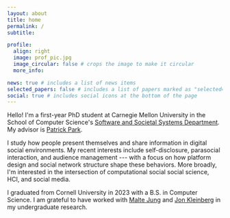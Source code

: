 ```yaml
---
layout: about
title: home
permalink: /
subtitle:

profile:
  align: right
  image: prof_pic.jpg
  image_circular: false # crops the image to make it circular
  more_info:

news: true # includes a list of news items
selected_papers: false # includes a list of papers marked as "selected={true}"
social: true # includes social icons at the bottom of the page
---
```


Hello! I'm a first-year PhD student at Carnegie Mellon University in the School of Computer Science's [Software and Societal Systems Department](https://s3d.cmu.edu/). My advisor is [Patrick Park](https://patpark.org/).

I study how people present themselves and share information in digital social environments. My recent interests include self-disclosure, parasocial interaction, and audience management --- with a focus on how platform design and social network structure shape these behaviors. More broadly, I'm interested in the intersection of computational social social science, HCI, and social media.

I graduated from Cornell University in 2023 with a B.S. in Computer Science. I am grateful to have worked with [Malte Jung](https://mjung.infosci.cornell.edu/) and [Jon Kleinberg](https://www.cs.cornell.edu/home/kleinber/) in my undergraduate research.
